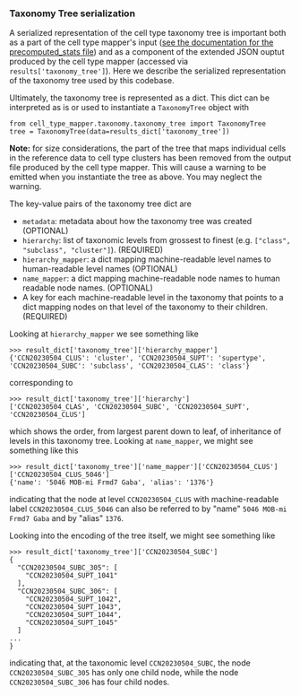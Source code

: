 ### Taxonomy Tree serialization

A serialized representation of the cell type taxonomy tree is important
both as a part of the cell type mapper's input
([see the documentation for the precomputed_stats file](precomputed_stats_file.md)) and as a component of the extended JSON
ouptut produced by the cell type mapper (accessed via
`results['taxonomy_tree']`). Here we describe the serialized
representation of the taxonomy tree used by this codebase.

Ultimately, the taxonomy tree is represented as a dict. This dict can be
interpreted as is or used to instantiate a `TaxonomyTree` object with

```
from cell_type_mapper.taxonomy.taxonomy_tree import TaxonomyTree
tree = TaxonomyTree(data=results_dict['taxonomy_tree'])
```

**Note:** for size considerations, the part of the tree that maps individual
cells in the reference data to cell type clusters has been removed from the
output file produced by the cell type mapper. This will cause a warning to be
emitted when you instantiate the tree as above. You may neglect the warning.

The key-value pairs of the taxonomy tree dict are

- `metadata`: metadata about how the taxonomy tree was created (OPTIONAL)
- `hierarchy`: list of taxonomic levels from grossest to finest (e.g.
`["class", "subclass", "cluster"]`). (REQUIRED)
- `hierarchy_mapper`: a dict mapping machine-readable level names to
human-readable level names (OPTIONAL)
- `name_mapper`: a dict mapping machine-readable node names to human readable node names. (OPTIONAL)
- A key for each machine-readable level in the taxonomy that points to a dict
mapping nodes on that level of the taxonomy to their children. (REQUIRED)

Looking at `hierarchy_mapper` we see something like

```
>>> result_dict['taxonomy_tree']['hierarchy_mapper']
{'CCN20230504_CLUS': 'cluster', 'CCN20230504_SUPT': 'supertype', 'CCN20230504_SUBC': 'subclass', 'CCN20230504_CLAS': 'class'}
```

corresponding to

```
>>> result_dict['taxonomy_tree']['hierarchy']
['CCN20230504_CLAS', 'CCN20230504_SUBC', 'CCN20230504_SUPT', 'CCN20230504_CLUS']
```

which shows the order, from largest parent down to leaf, of inheritance of
levels in this taxonomy tree. Looking at `name_mapper`, we might see something like this

```
>>> result_dict['taxonomy_tree']['name_mapper']['CCN20230504_CLUS']['CCN20230504_CLUS_5046']
{'name': '5046 MOB-mi Frmd7 Gaba', 'alias': '1376'}
```

indicating that the node at level `CCN20230504_CLUS` with machine-readable
label `CCN20230504_CLUS_5046` can also be referred to by
"name" `5046 MOB-mi Frmd7 Gaba` and by "alias" `1376`.

Looking into the encoding of the tree itself, we might see something like

```
>>> result_dict['taxonomy_tree']['CCN20230504_SUBC']
{
  "CCN20230504_SUBC_305": [
    "CCN20230504_SUPT_1041"
  ],
  "CCN20230504_SUBC_306": [
    "CCN20230504_SUPT_1042",
    "CCN20230504_SUPT_1043",
    "CCN20230504_SUPT_1044",
    "CCN20230504_SUPT_1045"
  ]
...
}
```

indicating that, at the taxonomic level `CCN20230504_SUBC`, the node
`CCN20230504_SUBC_305` has only one child node, while the node
`CCN20230504_SUBC_306` has four child nodes.
